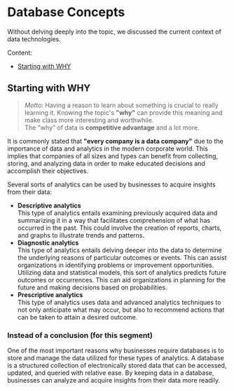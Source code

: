 # Database Concepts

Without delving deeply into the topic, we discussed the current context of data technologies.

Content:
- [Starting with WHY](https://github.com/CristianLefter/online-training/blob/master/Google-BigQuery-Intro/Database-concepts.md#starting-with-why)

## Starting with WHY

>*Motto*: Having a reason to learn about something is crucial to really learning it. 
>Knowing the topic's **"why"** can provide this meaning and make class more interesting and worthwhile.  
>The "why" of data is **competitive advantage** and a lot more.

It is commonly stated that **"every company is a data company"** due to the importance of data and analytics in the modern corporate world. This implies that companies of all sizes and types can benefit from collecting, storing, and analyzing data in order to make educated decisions and accomplish their objectives.

Several sorts of analytics can be used by businesses to acquire insights from their data:
- **Descriptive analytics**  
This type of analytics entails examining previously acquired data and summarizing it in a way that facilitates comprehension of what has occurred in the past. This could involve the creation of reports, charts, and graphs to illustrate trends and patterns.
- **Diagnostic analytics**  
This type of analytics entails delving deeper into the data to determine the underlying reasons of particular outcomes or events. This can assist organizations in identifying problems or improvement opportunities.  
Utilizing data and statistical models, this sort of analytics predicts future outcomes or occurrences. This can aid organizations in planning for the future and making decisions based on probabilities.
- **Prescriptive analytics**  
This type of analytics uses data and advanced analytics techniques to not only anticipate what may occur, but also to recommend actions that can be taken to attain a desired outcome.

### Instead of a conclusion (for this segment)
One of the most important reasons why businesses require databases is to store and manage the data utilized for these types of analytics. A database is a structured collection of electronically stored data that can be accessed, updated, and queried with relative ease. By keeping data in a database, businesses can analyze and acquire insights from their data more readily.

